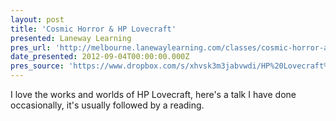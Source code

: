 ```yaml
---
layout: post
title: 'Cosmic Horror & HP Lovecraft'
presented: Laneway Learning
pres_url: 'http://melbourne.lanewaylearning.com/classes/cosmic-horror-and-hp-lovecraft-2/'
date_presented: 2012-09-04T00:00:00.000Z
pres_source: 'https://www.dropbox.com/s/xhvsk3m3jabvwdi/HP%20Lovecraft%2C%20Laneway%20Learning.pptx?dl=0'
---
```


I love the works and worlds of HP Lovecraft, here's a talk I have done occasionally, it's usually followed by a reading.
